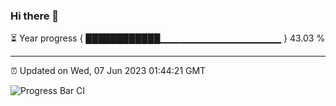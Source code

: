 ### Hi there 👋

⏳ Year progress { ████████████▁▁▁▁▁▁▁▁▁▁▁▁▁▁▁▁▁▁ } 43.03 %

---

⏰ Updated on Wed, 07 Jun 2023 01:44:21 GMT

![Progress Bar CI](https://github.com/liununu/liununu/workflows/Progress%20Bar%20CI/badge.svg)
